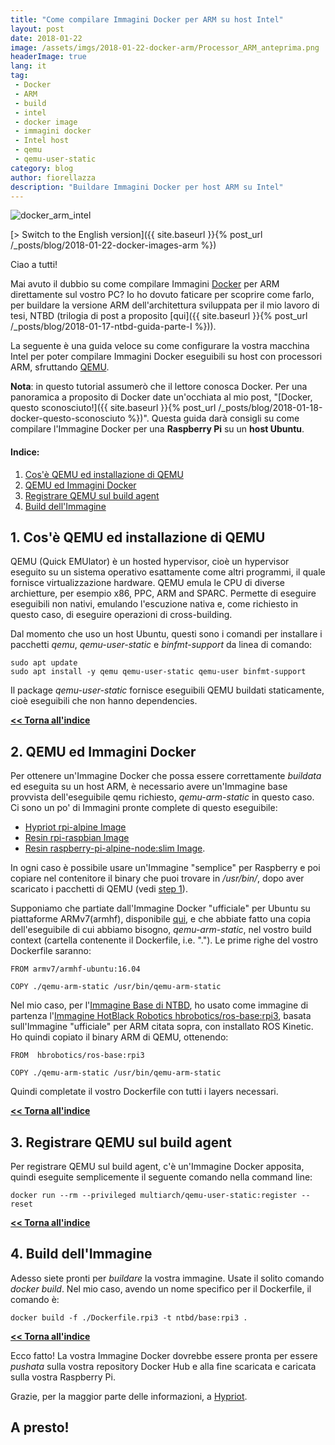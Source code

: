 ```yaml
---
title: "Come compilare Immagini Docker per ARM su host Intel"
layout: post
date: 2018-01-22
image: /assets/imgs/2018-01-22-docker-arm/Processor_ARM_anteprima.png
headerImage: true
lang: it
tag:
 - Docker
 - ARM
 - build
 - intel
 - docker image
 - immagini docker
 - Intel host
 - qemu
 - qemu-user-static
category: blog
author: fiorellazza
description: "Buildare Immagini Docker per host ARM su Intel"
---
```

![docker_arm_intel](/assets/imgs/2018-01-22-docker-arm/Processor_ARM.png)

[> Switch to the English version]({{ site.baseurl }}{% post_url /_posts/blog/2018-01-22-docker-images-arm %})

Ciao a tutti!

Mai avuto il dubbio su come compilare Immagini [Docker](https://www.docker.com/) per ARM direttamente sul vostro PC? Io ho dovuto faticare per scoprire come farlo, per buildare la versione ARM dell'architettura sviluppata per il mio lavoro di tesi, NTBD (trilogia di post a proposito [qui]({{ site.baseurl }}{% post_url /_posts/blog/2018-01-17-ntbd-guida-parte-I %})).

La seguente è una guida veloce su come configurare la vostra macchina Intel per poter compilare Immagini Docker eseguibili su host con processori ARM, sfruttando [QEMU](https://www.qemu.org/).

**Nota**: in questo tutorial assumerò che il lettore conosca Docker. Per una panoramica a proposito di Docker date un'occhiata al mio post, "[Docker, questo sconosciuto!]({{ site.baseurl }}{% post_url /_posts/blog/2018-01-18-docker-questo-sconosciuto %})". Questa guida darà consigli su come compilare l'Immagine Docker per una **Raspberry Pi** su un **host Ubuntu**.

#### Indice:
1. [Cos'è QEMU ed installazione di QEMU](#1-cosè-qemu-ed-installazione-di-qemu)
2. [QEMU ed Immagini Docker](#2-qemu-ed-immagini-docker)
3. [Registrare QEMU sul build agent](#3-registrare-qemu-sul-build-agent)
4. [Build dell'Immagine](#4-build-dellimmagine)

## 1. Cos'è QEMU ed installazione di QEMU
 QEMU (Quick EMUlator) è un hosted hypervisor, cioè un hypervisor eseguito su un sistema operativo esattamente come altri programmi, il quale fornisce virtualizzazione hardware. QEMU emula le CPU di diverse archietture, per esempio x86, PPC, ARM and SPARC. Permette di eseguire eseguibili non nativi, emulando l'escuzione nativa e, come richiesto in questo caso, di eseguire operazioni di cross-building.

 Dal momento che uso un host Ubuntu, questi sono i comandi per installare i pacchetti *qemu*, *qemu-user-static* e *binfmt-support* da linea di comando: 

 ```
 sudo apt update
 sudo apt install -y qemu qemu-user-static qemu-user binfmt-support
 ```

 Il package *qemu-user-static* fornisce eseguibili QEMU buildati staticamente, cioè eseguibili che non hanno dependencies.
 
[**<< Torna all'indice**](#indice)
## 2. QEMU ed Immagini Docker
Per ottenere un'Immagine Docker che possa essere correttamente *buildata* ed eseguita su un host ARM, è necessario avere un'Immagine base provvista dell'eseguibile qemu richiesto, *qemu-arm-static* in questo caso. Ci sono un po' di Immagini pronte complete di questo eseguibile:
- [Hypriot rpi-alpine Image](https://hub.docker.com/r/hypriot/rpi-alpine/)
- [Resin rpi-raspbian Image](https://hub.docker.com/r/resin/rpi-raspbian/)
- [Resin raspberry-pi-alpine-node:slim Image](https://hub.docker.com/r/resin/raspberry-pi-alpine-node/). 

In ogni caso è possibile usare un'Immagine "semplice" per Raspberry e poi copiare nel contenitore il binary che puoi trovare in */usr/bin/*, dopo aver scaricato i pacchetti di QEMU (vedi [step 1](#1-cosè-qemu-ed-installazione-di-qemu)).

Supponiamo che partiate dall'Immagine Docker "ufficiale" per Ubuntu su piattaforme ARMv7(armhf), disponibile [qui](https://hub.docker.com/r/armv7/armhf-ubuntu/), e che abbiate fatto una copia dell'eseguibile di cui abbiamo bisogno, *qemu-arm-static*, nel vostro build context (cartella contenente il Dockerfile, i.e. "."). Le prime righe del vostro Dockerfile saranno:

```
FROM armv7/armhf-ubuntu:16.04

COPY ./qemu-arm-static /usr/bin/qemu-arm-static
```

Nel mio caso, per l'[Immagine Base di NTBD](https://github.com/HotBlackRobotics/ntbd/blob/devel/NTBD_base/Dockerfile.rpi3), ho usato come immagine di partenza l'[Immagine HotBlack Robotics hbrobotics/ros-base:rpi3](https://hub.docker.com/r/hbrobotics/ros-base/), basata sull'Immagine "ufficiale" per ARM citata sopra, con installato ROS Kinetic. Ho quindi copiato il binary ARM di QEMU, ottenendo:

```
FROM  hbrobotics/ros-base:rpi3

COPY ./qemu-arm-static /usr/bin/qemu-arm-static
```

Quindi completate il vostro Dockerfile con tutti i layers necessari.

[**<< Torna all'indice**](#indice)
## 3. Registrare QEMU sul build agent
Per registrare QEMU sul build agent, c'è un'Immagine Docker apposita, quindi eseguite semplicemente il seguente comando nella command line:
```
docker run --rm --privileged multiarch/qemu-user-static:register --reset
```

[**<< Torna all'indice**](#indice)
## 4. Build dell'Immagine
Adesso siete pronti per *buildare* la vostra immagine. Usate il solito comando *docker build*. Nel mio caso, avendo un nome specifico per il Dockerfile, il comando è:

```
docker build -f ./Dockerfile.rpi3 -t ntbd/base:rpi3 .
```

[**<< Torna all'indice**](#indice)

Ecco fatto! La vostra Immagine Docker dovrebbe essere pronta per essere *pushata* sulla vostra repository Docker Hub e alla fine scaricata e caricata sulla vostra Raspberry Pi.

Grazie, per la maggior parte delle informazioni, a [Hypriot](https://blog.hypriot.com/post/setup-simple-ci-pipeline-for-arm-images/).
<br>
## A presto! 



